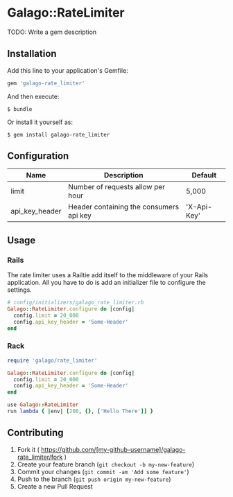 # Galago::RateLimiter

TODO: Write a gem description

## Installation

Add this line to your application's Gemfile:

```ruby
gem 'galago-rate_limiter'
```

And then execute:

    $ bundle

Or install it yourself as:

    $ gem install galago-rate_limiter

## Configuration

| Name | Description | Default |
| ---- | ----------- | ------- |
| limit | Number of requests allow per hour | 5,000 |
| api_key_header | Header containing the consumers api key | 'X-Api-Key' |

## Usage

### Rails
The rate limiter uses a Railtie add itself to the middleware of your Rails
application. All you have to do is add an initializer file to configure the
settings.

```ruby
# config/initializers/galago_rate_limiter.rb
Galago::RateLimiter.configure do |config|
  config.limit = 20_000
  config.api_key_header = 'Some-Header'
end
```

### Rack
```ruby
require 'galago/rate_limiter'

Galago::RateLimiter.configure do |config|
  config.limit = 20_000
  config.api_key_header = 'Some-Header'
end

use Galago::RateLimiter
run lambda { |env| [200, {}, ['Hello There']] }
```

## Contributing

1. Fork it ( https://github.com/[my-github-username]/galago-rate_limiter/fork )
2. Create your feature branch (`git checkout -b my-new-feature`)
3. Commit your changes (`git commit -am 'Add some feature'`)
4. Push to the branch (`git push origin my-new-feature`)
5. Create a new Pull Request
